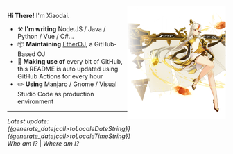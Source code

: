 <img align="right" width="45%" src="https://raw.githubusercontent.com/diauweb/diauweb/master/image.png?iv={{generate_date|round}}">

**Hi There!** I'm Xiaodai.
- :hammer_and_pick: **I'm writing** Node.JS / Java / Python / Vue / C#...
- :package: **Maintaining** [EtherOJ](//github.com/EtherOJ/EtherOJ), a GitHub-Based OJ
- :thread: **Making use of** every bit of GitHub, this README is auto updated using GitHub Actions for every hour
- :pencil2: **Using** Manjaro / Gnome / Visual Studio Code as production environment

---
*Latest update: 
{{generate_date|call>toLocaleDateString}} 
{{generate_date|call>toLocaleTimeString}}*  
<i title="{{stand.type}}">Who am I?</i> | 
<i title="{{bg.place}} {{bg.name}}">Where am I?</i>
